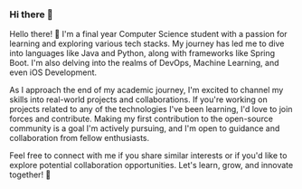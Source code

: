### Hi there 👋

<!--
**akritkbehera/akritkbehera** is a ✨ _special_ ✨ repository because its `README.md` (this file) appears on your GitHub profile.

Here are some ideas to get you started:

- 🔭 I’m currently working on ...
- 🌱 I’m currently learning ...
- 👯 I’m looking to collaborate on ...
- 🤔 I’m looking for help with ...
- 💬 Ask me about ...
- 📫 How to reach me: ...
- 😄 Pronouns: ...
- ⚡ Fun fact: ...
-->

Hello there! 👋
I'm a final year Computer Science student with a passion for learning and exploring various tech stacks. My journey has led me to dive into languages like Java and Python, along with frameworks like Spring Boot. I'm also delving into the realms of DevOps, Machine Learning, and even iOS Development.

As I approach the end of my academic journey, I'm excited to channel my skills into real-world projects and collaborations. If you're working on projects related to any of the technologies I've been learning, I'd love to join forces and contribute. Making my first contribution to the open-source community is a goal I'm actively pursuing, and I'm open to guidance and collaboration from fellow enthusiasts.

Feel free to connect with me if you share similar interests or if you'd like to explore potential collaboration opportunities. Let's learn, grow, and innovate together! 🚀
